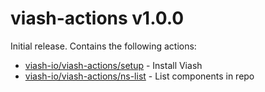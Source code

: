 # viash-actions v1.0.0

Initial release. Contains the following actions:

* [viash-io/viash-actions/setup](https://github.com/viash-io/viash-actions/tree/main/setup) - Install Viash
* [viash-io/viash-actions/ns-list](https://github.com/viash-io/viash-actions/tree/main/ns-list) - List components in repo